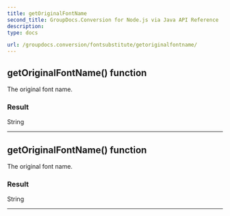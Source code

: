 ```yaml
---
title: getOriginalFontName
second_title: GroupDocs.Conversion for Node.js via Java API Reference
description: 
type: docs

url: /groupdocs.conversion/fontsubstitute/getoriginalfontname/
---
```


## getOriginalFontName()  function
The original font name.

### Result
String


---


## getOriginalFontName()  function
The original font name.

### Result
String


---


